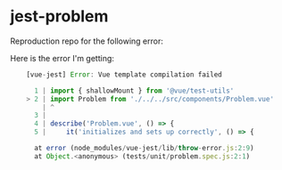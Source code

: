 # jest-problem

Reproduction repo for the following error:

Here is the error I'm getting:

```javascript
    [vue-jest] Error: Vue template compilation failed

      1 | import { shallowMount } from '@vue/test-utils'
    > 2 | import Problem from './../../src/components/Problem.vue'
        | ^
      3 |
      4 | describe('Problem.vue', () => {
      5 |     it('initializes and sets up correctly', () => {

      at error (node_modules/vue-jest/lib/throw-error.js:2:9)
      at Object.<anonymous> (tests/unit/problem.spec.js:2:1)
```
